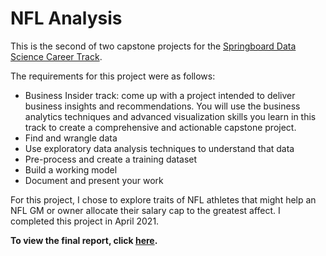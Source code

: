 <h1>NFL Analysis</h1>
<p>
  This is the second of two capstone projects for the <a href="https://bootcamprankings.com/springboard-data-science-career-track/">Springboard Data Science Career Track</a>.
</p>
<p>
  The requirements for this project were as follows:
</p>
<ul>
  <li>Business Insider track: come up with a project intended to deliver business insights and recommendations. You will use the business analytics techniques and advanced visualization skills you learn in this track to create a comprehensive and actionable capstone project.
</li>
  <li>Find and wrangle data</li>
  <li>Use exploratory data analysis techniques to understand that data</li>
  <li>Pre-process and create a training dataset</li>
  <li>Build a working model</li>
  <li>Document and present your work</li>
</ul>
<p>
  For this project, I chose to explore traits of NFL athletes that might help an NFL GM or owner allocate their salary cap to the greatest affect. I completed this project in April 2021.
</p>
<p>
  <strong>To view the final report, click <a href="https://willrobinson152.github.io/NFL_Analysis/">here</a>.</strong>
</p>
